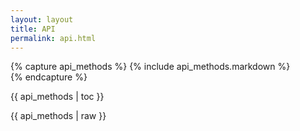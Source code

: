 ```yaml
---
layout: layout
title: API
permalink: api.html
---   
```

          
{% capture api_methods %}
{% include api_methods.markdown %}    
{% endcapture %}

{{ api_methods | toc }}

{{ api_methods | raw }}
